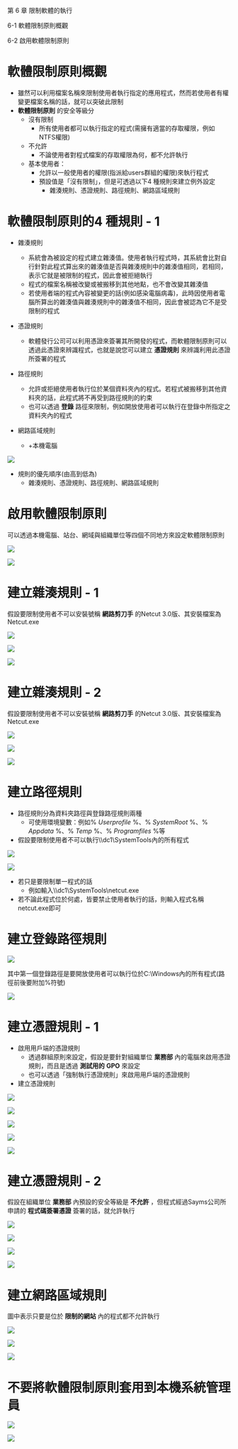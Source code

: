 第 6 章 限制軟體的執行

6\-1 軟體限制原則概觀

6\-2 啟用軟體限制原則

# 軟體限制原則概觀

* 雖然可以利用檔案名稱來限制使用者執行指定的應用程式，然而若使用者有權變更檔案名稱的話，就可以突破此限制
* __軟體限制原則__ 的安全等級分
  * 沒有限制
    * 所有使用者都可以執行指定的程式\(需擁有適當的存取權限，例如NTFS權限\)
  * 不允許
    * 不論使用者對程式檔案的存取權限為何，都不允許執行
  * 基本使用者：
    * 允許以一般使用者的權限\(指派給users群組的權限\)來執行程式
    * 預設值是「沒有限制」，但是可透過以下4 種規則來建立例外設定
      * 雜湊規則、憑證規則、路徑規則、網路區域規則

# 軟體限制原則的4 種規則 - 1

* 雜湊規則
  * 系統會為被設定的程式建立雜湊值。使用者執行程式時，其系統會比對自行針對此程式算出來的雜湊值是否與雜湊規則中的雜湊值相同，若相同，表示它就是被限制的程式，因此會被拒絕執行
  * 程式的檔案名稱被改變或被搬移到其他地點，也不會改變其雜湊值
  * 若使用者端的程式內容被變更的話\(例如感染電腦病毒\)，此時因使用者電腦所算出的雜湊值與雜湊規則中的雜湊值不相同，因此會被認為它不是受限制的程式
* 憑證規則
  * 軟體發行公司可以利用憑證來簽署其所開發的程式，而軟體限制原則可以透過此憑證來辨識程式，也就是說您可以建立 __憑證規則__ 來辨識利用此憑證所簽署的程式

* 路徑規則
  * 允許或拒絕使用者執行位於某個資料夾內的程式。若程式被搬移到其他資料夾的話，此程式將不再受到路徑規則的約束
  * 也可以透過 __登錄__ 路徑來限制，例如開放使用者可以執行在登錄中所指定之資料夾內的程式
* 網路區域規則
  * \+本機電腦

![](WS2019AD%E5%BB%BA%E7%BD%AE%E5%AF%A6%E5%8B%99-CA259-Ch06-%E9%99%90%E5%88%B6%E8%BB%9F%E9%AB%94%E7%9A%84%E5%9F%B7%E8%A1%8C_0.png)

* 規則的優先順序\(由高到低為\)
  * 雜湊規則、憑證規則、路徑規則、網路區域規則

# 啟用軟體限制原則

可以透過本機電腦、站台、網域與組織單位等四個不同地方來設定軟體限制原則

![](WS2019AD%E5%BB%BA%E7%BD%AE%E5%AF%A6%E5%8B%99-CA259-Ch06-%E9%99%90%E5%88%B6%E8%BB%9F%E9%AB%94%E7%9A%84%E5%9F%B7%E8%A1%8C_1.png)

![](WS2019AD%E5%BB%BA%E7%BD%AE%E5%AF%A6%E5%8B%99-CA259-Ch06-%E9%99%90%E5%88%B6%E8%BB%9F%E9%AB%94%E7%9A%84%E5%9F%B7%E8%A1%8C_2.png)

# 建立雜湊規則 - 1

假設要限制使用者不可以安裝號稱 __網路剪刀手__ 的Netcut 3\.0版、其安裝檔案為Netcut\.exe

![](WS2019AD%E5%BB%BA%E7%BD%AE%E5%AF%A6%E5%8B%99-CA259-Ch06-%E9%99%90%E5%88%B6%E8%BB%9F%E9%AB%94%E7%9A%84%E5%9F%B7%E8%A1%8C_3.png)

![](WS2019AD%E5%BB%BA%E7%BD%AE%E5%AF%A6%E5%8B%99-CA259-Ch06-%E9%99%90%E5%88%B6%E8%BB%9F%E9%AB%94%E7%9A%84%E5%9F%B7%E8%A1%8C_4.png)

![](WS2019AD%E5%BB%BA%E7%BD%AE%E5%AF%A6%E5%8B%99-CA259-Ch06-%E9%99%90%E5%88%B6%E8%BB%9F%E9%AB%94%E7%9A%84%E5%9F%B7%E8%A1%8C_5.png)

# 建立雜湊規則 - 2

假設要限制使用者不可以安裝號稱 __網路剪刀手__ 的Netcut 3\.0版、其安裝檔案為Netcut\.exe

![](WS2019AD%E5%BB%BA%E7%BD%AE%E5%AF%A6%E5%8B%99-CA259-Ch06-%E9%99%90%E5%88%B6%E8%BB%9F%E9%AB%94%E7%9A%84%E5%9F%B7%E8%A1%8C_6.png)

![](WS2019AD%E5%BB%BA%E7%BD%AE%E5%AF%A6%E5%8B%99-CA259-Ch06-%E9%99%90%E5%88%B6%E8%BB%9F%E9%AB%94%E7%9A%84%E5%9F%B7%E8%A1%8C_7.png)

![](WS2019AD%E5%BB%BA%E7%BD%AE%E5%AF%A6%E5%8B%99-CA259-Ch06-%E9%99%90%E5%88%B6%E8%BB%9F%E9%AB%94%E7%9A%84%E5%9F%B7%E8%A1%8C_8.png)

# 建立路徑規則

* 路徑規則分為資料夾路徑與登錄路徑規則兩種
  * 可使用環境變數：例如% _Userprofile_ %、% _SystemRoot_ %、% _Appdata_ %、% _Temp_ %、% _Programfiles_ %等
* 假設要限制使用者不可以執行\\\\dc1\\SystemTools內的所有程式

![](WS2019AD%E5%BB%BA%E7%BD%AE%E5%AF%A6%E5%8B%99-CA259-Ch06-%E9%99%90%E5%88%B6%E8%BB%9F%E9%AB%94%E7%9A%84%E5%9F%B7%E8%A1%8C_9.png)

![](WS2019AD%E5%BB%BA%E7%BD%AE%E5%AF%A6%E5%8B%99-CA259-Ch06-%E9%99%90%E5%88%B6%E8%BB%9F%E9%AB%94%E7%9A%84%E5%9F%B7%E8%A1%8C_10.png)

* 若只是要限制單一程式的話
  * 例如輸入\\\\dc1\\SystemTools\\netcut\.exe
* 若不論此程式位於何處，皆要禁止使用者執行的話，則輸入程式名稱netcut\.exe即可

# 建立登錄路徑規則

![](WS2019AD%E5%BB%BA%E7%BD%AE%E5%AF%A6%E5%8B%99-CA259-Ch06-%E9%99%90%E5%88%B6%E8%BB%9F%E9%AB%94%E7%9A%84%E5%9F%B7%E8%A1%8C_11.png)

其中第一個登錄路徑是要開放使用者可以執行位於C:\\Windows內的所有程式\(路徑前後要附加%符號\)

![](WS2019AD%E5%BB%BA%E7%BD%AE%E5%AF%A6%E5%8B%99-CA259-Ch06-%E9%99%90%E5%88%B6%E8%BB%9F%E9%AB%94%E7%9A%84%E5%9F%B7%E8%A1%8C_12.png)

# 建立憑證規則 - 1

* 啟用用戶端的憑證規則
  * 透過群組原則來設定，假設是要針對組織單位 __業務部__ 內的電腦來啟用憑證規則，而且是透過 __測試用的__  __GPO__ 來設定
  * 也可以透過「強制執行憑證規則」來啟用用戶端的憑證規則
* 建立憑證規則

![](WS2019AD%E5%BB%BA%E7%BD%AE%E5%AF%A6%E5%8B%99-CA259-Ch06-%E9%99%90%E5%88%B6%E8%BB%9F%E9%AB%94%E7%9A%84%E5%9F%B7%E8%A1%8C_13.png)

![](WS2019AD%E5%BB%BA%E7%BD%AE%E5%AF%A6%E5%8B%99-CA259-Ch06-%E9%99%90%E5%88%B6%E8%BB%9F%E9%AB%94%E7%9A%84%E5%9F%B7%E8%A1%8C_14.png)

![](WS2019AD%E5%BB%BA%E7%BD%AE%E5%AF%A6%E5%8B%99-CA259-Ch06-%E9%99%90%E5%88%B6%E8%BB%9F%E9%AB%94%E7%9A%84%E5%9F%B7%E8%A1%8C_15.png)

![](WS2019AD%E5%BB%BA%E7%BD%AE%E5%AF%A6%E5%8B%99-CA259-Ch06-%E9%99%90%E5%88%B6%E8%BB%9F%E9%AB%94%E7%9A%84%E5%9F%B7%E8%A1%8C_16.png)

![](WS2019AD%E5%BB%BA%E7%BD%AE%E5%AF%A6%E5%8B%99-CA259-Ch06-%E9%99%90%E5%88%B6%E8%BB%9F%E9%AB%94%E7%9A%84%E5%9F%B7%E8%A1%8C_17.png)

# 建立憑證規則 - 2

假設在組織單位 __業務部__ 內預設的安全等級是 __不允許__ ，但程式經過Sayms公司所申請的 __程式碼簽署憑證__ 簽署的話，就允許執行

![](WS2019AD%E5%BB%BA%E7%BD%AE%E5%AF%A6%E5%8B%99-CA259-Ch06-%E9%99%90%E5%88%B6%E8%BB%9F%E9%AB%94%E7%9A%84%E5%9F%B7%E8%A1%8C_18.jpg)

![](WS2019AD%E5%BB%BA%E7%BD%AE%E5%AF%A6%E5%8B%99-CA259-Ch06-%E9%99%90%E5%88%B6%E8%BB%9F%E9%AB%94%E7%9A%84%E5%9F%B7%E8%A1%8C_19.png)

![](WS2019AD%E5%BB%BA%E7%BD%AE%E5%AF%A6%E5%8B%99-CA259-Ch06-%E9%99%90%E5%88%B6%E8%BB%9F%E9%AB%94%E7%9A%84%E5%9F%B7%E8%A1%8C_20.png)

![](WS2019AD%E5%BB%BA%E7%BD%AE%E5%AF%A6%E5%8B%99-CA259-Ch06-%E9%99%90%E5%88%B6%E8%BB%9F%E9%AB%94%E7%9A%84%E5%9F%B7%E8%A1%8C_21.png)

# 建立網路區域規則

圖中表示只要是位於 __限制的網站__ 內的程式都不允許執行

![](WS2019AD%E5%BB%BA%E7%BD%AE%E5%AF%A6%E5%8B%99-CA259-Ch06-%E9%99%90%E5%88%B6%E8%BB%9F%E9%AB%94%E7%9A%84%E5%9F%B7%E8%A1%8C_22.png)

![](WS2019AD%E5%BB%BA%E7%BD%AE%E5%AF%A6%E5%8B%99-CA259-Ch06-%E9%99%90%E5%88%B6%E8%BB%9F%E9%AB%94%E7%9A%84%E5%9F%B7%E8%A1%8C_23.png)

![](WS2019AD%E5%BB%BA%E7%BD%AE%E5%AF%A6%E5%8B%99-CA259-Ch06-%E9%99%90%E5%88%B6%E8%BB%9F%E9%AB%94%E7%9A%84%E5%9F%B7%E8%A1%8C_24.png)

# 不要將軟體限制原則套用到本機系統管理員

![](WS2019AD%E5%BB%BA%E7%BD%AE%E5%AF%A6%E5%8B%99-CA259-Ch06-%E9%99%90%E5%88%B6%E8%BB%9F%E9%AB%94%E7%9A%84%E5%9F%B7%E8%A1%8C_25.png)

![](WS2019AD%E5%BB%BA%E7%BD%AE%E5%AF%A6%E5%8B%99-CA259-Ch06-%E9%99%90%E5%88%B6%E8%BB%9F%E9%AB%94%E7%9A%84%E5%9F%B7%E8%A1%8C_26.png)

